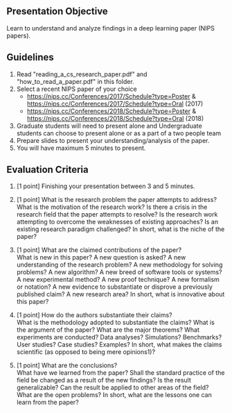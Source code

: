 ## Presentation Objective
Learn to understand and analyze findings in a deep learning paper (NIPS papers).

## Guidelines
1. Read "reading_a_cs_research_paper.pdf" and "how_to_read_a_paper.pdf" in this folder.
2. Select a recent NIPS paper of your choice
   - https://nips.cc/Conferences/2017/Schedule?type=Poster & https://nips.cc/Conferences/2017/Schedule?type=Oral (2017)
   - https://nips.cc/Conferences/2018/Schedule?type=Poster & https://nips.cc/Conferences/2018/Schedule?type=Oral (2018)
3. Graduate students will need to present alone and Undergraduate students can choose to present alone or as a part of a two people team
4. Prepare slides to present your understanding/analysis of the paper.
5. You will have maximum 5 minutes to present.

## Evaluation Criteria

1. [1 point] Finishing your presentation between 3 and 5 minutes.

1. [1 point] What is the research problem the paper attempts to address?  
What is the motivation of the research work? Is there a crisis in the research field that the paper attempts to resolve? Is the research work attempting to overcome the weaknesses of existing approaches? Is an existing research paradigm challenged? In short, what is the niche of the paper?

1. [1 point] What are the claimed contributions of the paper?  
What is new in this paper? A new question is asked? A new understanding of the research problem? A new methodology for solving problems? A new algorithm? A new breed of software tools or systems? A new experimental method? A new proof technique? A new formalism or notation? A new evidence to substantiate or disprove a previously published claim? A new research area? In short, what is innovative about this paper?

1. [1 point] How do the authors substantiate their claims?  
What is the methodology adopted to substantiate the claims? What is the argument of the paper? What are the major theorems? What experiments are conducted? Data analyses? Simulations? Benchmarks? User studies? Case studies? Examples? In short, what makes the claims scientific (as opposed to being mere opinions1)?

1. [1 point] What are the conclusions?  
What have we learned from the paper? Shall the standard practice of the field be changed as a result of the new findings? Is the result generalizable? Can the result be applied to other areas of the field? What are the open problems? In short, what are the lessons one can learn from the paper?
